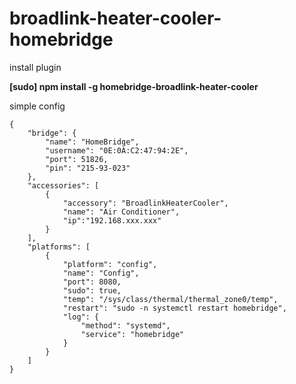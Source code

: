 # broadlink-heater-cooler-homebridge

install plugin

**[sudo] npm install -g homebridge-broadlink-heater-cooler**

simple config
```
{
    "bridge": {
        "name": "HomeBridge",
        "username": "0E:0A:C2:47:94:2E",
        "port": 51826,
        "pin": "215-93-023"
    },
    "accessories": [
        {
            "accessory": "BroadlinkHeaterCooler",
            "name": "Air Conditioner",
            "ip":"192.168.xxx.xxx"
        }
    ],
    "platforms": [
        {
            "platform": "config",
            "name": "Config",
            "port": 8080,
            "sudo": true,
            "temp": "/sys/class/thermal/thermal_zone0/temp",
            "restart": "sudo -n systemctl restart homebridge",
            "log": {
                "method": "systemd",
                "service": "homebridge"
            }
        }
    ]
}
